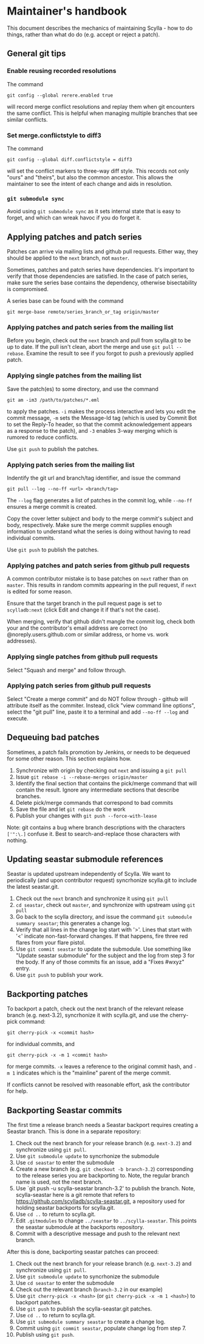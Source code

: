 # Maintainer's handbook

This document describes the mechanics of maintaining
Scylla - how to do things, rather than what do do
(e.g. accept or reject a patch).

## General git tips

### Enable reusing recorded resolutions

The command

    git config --global rerere.enabled true

will record merge conflict resolutions and replay them
when git encounters the same conflict. This is helpful
when managing multiple branches that see similar conflicts.


### Set merge.conflictstyle to diff3

The command

    git config --global diff.conflictstyle = diff3

will set the conflict markers to three-way diff style.
This records not only "ours" and "theirs", but also the
common ancestor. This allows the maintainer to see the
intent of each change and aids in resolution.


### `git submodule sync`

Avoid using `git submodule sync` as it sets internal state
that is easy to forget, and which can wreak havoc if you do
forget it.

## Applying patches and patch series

Patches can arrive via mailing lists and github pull
requests. Either way, they should be applied to the
`next` branch, not `master`.

Sometimes, patches and patch series have dependencies.
It's important to verify that those dependencies are
satisfied. In the case of patch series, make sure
the series base contains the dependency, otherwise
bisectability is compromised.

A series base can be found with the command

    git merge-base remote/series_branch_or_tag origin/master


### Applying patches and patch series from the mailing list

Before you begin, check out the `next` branch and pull
from scylla.git to be up to date. If the pull isn't clean,
abort the merge and use `git pull --rebase`. Examine the result
to see if you forgot to push a previously applied patch.

### Applying single patches from the mailing list

Save the patch(es) to some directory, and use the command

    git am -im3 /path/to/patches/*.eml

to apply the patches. `-i` makes the process interactive and
lets you edit the commit message, `-m` sets the Message-Id
tag (which is used by Commit Bot to set the Reply-To header,
so that the commit acknowledgement appears as a response to
the patch), and `-3` enables 3-way merging which is rumored
to reduce conflicts.

Use `git push` to publish the patches.

### Applying patch series from the mailing list

Indentify the git url and branch/tag identifier, and issue
the command

    git pull --log --no-ff <url> <branch/tag>

The `--log` flag generates a list of patches in the commit log,
while `--no-ff` ensures a merge commit is created.

Copy the cover letter subject and body to the merge commit's
subject and body, respectively. Make sure the merge commit
supplies enough information to understand what the series is
doing without having to read individual commits.

Use `git push` to publish the patches.

### Applying patches and patch series from github pull requests

A common contributor mistake is to base patches on `next`
rather than on `master`. This results in random commits
appearing in the pull request, if `next` is edited for some
reason.

Ensure that the target branch in the pull request page is
set to `scylladb:next` (click Edit and change it if that's
not the case).

When merging, verify that github didn't mangle the commit
log, check both your and the contributor's email address
are correct (no @noreply.users.github.com or similar
address, or home vs. work addresses).

### Applying single patches from github pull requests

Select "Squash and merge" and follow through.

### Applying patch series from github pull requests

Select "Create a merge commit" and do NOT follow through -
github will attribute itself as the commiter. Instead, click
"view command line options", select the "git pull" line,
paste it to a terminal and add `--no-ff --log` and execute.

## Dequeuing bad patches

Sometimes, a patch fails promotion by Jenkins, or needs to
be dequeued for some other reason. This section explains how.

 1. Synchronize with origin by checking out `next` and
    issuing a `git pull`
 2. Issue `git rebase -i --rebase-merges origin/master`
 3. Identify the final section that contains the pick/merge
    command that will contain the result. Ignore any intermediate
    sections that describe branches.
 4. Delete pick/merge commands that correspond to bad commits
 5. Save the file and let `git rebase` do the work
 6. Publish your changes with `git push --force-with-lease`

Note: git contains a bug where branch descriptions with the
characters `['":\.]` confuse it. Best to search-and-replace those
characters with nothing.

## Updating seastar submodule references

Seastar is updated upstream independently of Scylla. We want
to periodically (and upon contributor request) syncrhonize
scylla.git to include the latest seastar.git.

 1. Check out the `next` branch and synchronize it using `git pull`
 2. `cd seastar`, check out `master`, and synchronize with upstream
    using `git pull`
 3. Go back to the scylla directory, and issue the command
    `git submodule summary seastar`; this generates a change log.
 4. Verify that all lines in the change log start with '>'. Lines
    that start with '<' indicate non-fast-forward changes. If that
    happens, fire three red flares from your flare pistol.
 5. Use `git commit seastar` to update the submodule. Use something
    like "Update seastar submodule" for the subject and the log from
    step 3 for the body. If any of those commits fix an issue, add
    a "Fixes #wxyz" entry.
 6. Use `git push` to publish your work.

## Backporting patches

To backport a patch, check out the next branch of the relevant
release branch (e.g. next-3.2), syncrhonize it with scylla.git,
and use the cherry-pick command:

    git cherry-pick -x <commit hash>

for individual commits, and

    git cherry-pick -x -m 1 <commit hash>

for merge commits. `-x` leaves a reference to the original commit
hash, and `-m 1` indicates which is the "mainline" parent of the
merge commit.

If conflicts cannot be resolved with reasonable effort, ask the
contributor for help.

## Backporting Seastar commits

The first time a release branch needs a Seastar backport requires
creating a Seastar branch. This is done in a separate repository:

 1. Check out the next branch for your release branch (e.g.
    `next-3.2`) and synchronize using `git pull`.
 2. Use `git submodule update` to syncrhonize the submodule
 3. Use `cd seastar` to enter the submodule
 4. Create a new branch (e.g. `git checkout -b branch-3.2`)
    corresponding to the release series you are backporting to.
    Note, the regular branch name is used, not the next branch.
 5. Use `git push -u scylla-seastar branch-3.2' to publish the
    branch. Note, scylla-seastar here is a git remote that refers
    to https://github.com/scylladb/scylla-seastar.git, a
    repository used for holding seastar backports for scylla.git.
 6. Use `cd ..` to return to scylla.git.
 7. Edit `.gitmodules` to change `../seastar` to `../scylla-seastar`.
    This points the seastar submodule at the backports repository.
 8. Commit with a descriptive message and push to the relevant next
    branch.

After this is done, backporting seastar patches can proceed:
 1. Check out the next branch for your release branch (e.g.
    `next-3.2`) and synchronize using `git pull`.
 2. Use `git submodule update` to syncrhonize the submodule
 3. Use `cd seastar` to enter the submodule
 4. Check out the relevant branch (`branch-3.2` in our example)
 5. Use `git cherry-pick -x <hash>`
    (or `git cherry-pick -x -m 1 <hash>`) to backport patches.
 6. Use `git push` to publish the scylla-seastar.git patches.
 7. Use `cd ..` to return to scylla.git.
 8. Use `git submodule summary seastar` to create a change log.
 9. Commit using `git commit seastar`, populate change log from
    step 7.
 10. Publish using `git push`.

